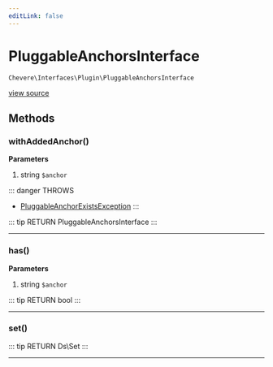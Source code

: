 ```yaml
---
editLink: false
---
```


# PluggableAnchorsInterface

`Chevere\Interfaces\Plugin\PluggableAnchorsInterface`

[view source](https://github.com/chevere/chevere/blob/master/interfaces/Plugin/PluggableAnchorsInterface.php)

## Methods

### withAddedAnchor()

**Parameters**

1. string `$anchor`

::: danger THROWS
- [PluggableAnchorExistsException](../../Exceptions/Plugin/PluggableAnchorExistsException.md)
:::

::: tip RETURN
PluggableAnchorsInterface
:::

---

### has()

**Parameters**

1. string `$anchor`

::: tip RETURN
bool
:::

---

### set()

::: tip RETURN
Ds\Set
:::

---
